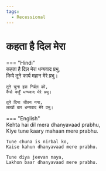 ```yaml
---
tags:
  - Recessional
---
```



  
# कहता है दिल मेरा  

=== "Hindi"  
    कहता है दिल मेरा धन्यवाद प्रभु,  
    किये तूने कार्य महान मेरे प्रभु।  

    तूने चुना इस निर्बल को,  
    कैसे कहूँ धन्यवाद मेरे प्रभु।  

    तूने दिया जीवन नया,  
    लाखों बार धन्यवाद मेरे प्रभु।  

=== "English"  
    Kehta hai dil mera dhanyavaad prabhu,  
    Kiye tune kaary mahaan mere prabhu.  

    Tune chuna is nirbal ko,  
    Kaise kahun dhanyavaad mere prabhu.  

    Tune diya jeevan naya,  
    Lakhon baar dhanyavaad mere prabhu.  